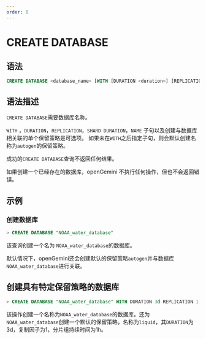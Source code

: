 ```yaml
---
order: 8
---
```


# CREATE DATABASE

## 语法

```sql
CREATE DATABASE <database_name> [WITH [DURATION <duration>] [REPLICATION <n>] [SHARD DURATION <duration>] [NAME <retention-policy-name>]]
```

## 语法描述

`CREATE DATABASE`需要数据库名称。

`WITH` ，`DURATION`，`REPLICATION`，`SHARD DURATION`，`NAME` 子句以及创建与数据库相关联的单个保留策略是可选项。
如果未在`WITH`之后指定子句，则会默认创建名称为`autogen`的保留策略。

成功的`CREATE DATABASE`查询不返回任何结果。

如果创建一个已经存在的数据库，openGemini 不执行任何操作，但也不会返回错误。

## 示例

### 创建数据库

```sql
> CREATE DATABASE "NOAA_water_database"
```

该查询创建一个名为 `NOAA_water_database`的数据库。

默认情况下，openGemini还会创建默认的保留策略`autogen`并与数据库`NOAA_water_database`进行关联。

## 创建具有特定保留策略的数据库

```sql
> CREATE DATABASE "NOAA_water_database" WITH DURATION 3d REPLICATION 1 SHARD DURATION 1h NAME "liquid"
```

该操作创建一个名称为`NOAA_water_database`的数据库。还为`NOAA_water_database`创建一个默认的保留策略，名称为`liquid`，其`DURATION`为3d，复制因子为1，分片组持续时间为1h。